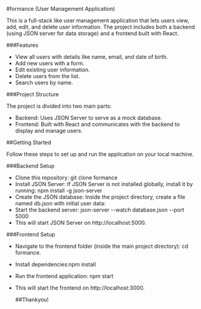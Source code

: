 #formance (User Management Application)

This is a full-stack like user management application that lets users view, add, edit, and delete user information. The project includes both a backend (using JSON server for data storage) and a frontend built with React.

###Features

- View all users with details like name, email, and date of birth.
- Add new users with a form.
- Edit existing user information.
- Delete users from the list.
- Search users by name.

###Project Structure

The project is divided into two main parts:

- Backend: Uses JSON Server to serve as a mock database.
- Frontend: Built with React and communicates with the backend to display and manage users.

##Getting Started

Follow these steps to set up and run the application on your local machine.

###Backend Setup

- Clone this repository: git clone formance
- Install JSON Server: If JSON Server is not installed globally, install it by running: npm install -g json-server
- Create the JSON database: Inside the project directory, create a file named db.json with initial user data:
- Start the backend server: json-server --watch database.json --port 5000
- This will start JSON Server on http://localhost:5000.

###Frontend Setup

- Navigate to the frontend folder (inside the main project directory): cd formance.
- Install dependencies:npm install
- Run the frontend application: npm start
- This will start the frontend on http://localhost:3000.

  ##Thankyou!
